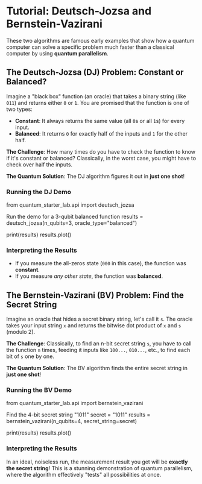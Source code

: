 # Tutorial: Deutsch-Jozsa and Bernstein-Vazirani

These two algorithms are famous early examples that show how a quantum computer can solve a specific problem much faster than a classical computer by using **quantum parallelism**.

## The Deutsch-Jozsa (DJ) Problem: Constant or Balanced?

Imagine a "black box" function (an oracle) that takes a binary string (like `011`) and returns either `0` or `1`. You are promised that the function is one of two types:
-   **Constant**: It always returns the same value (all `0`s or all `1`s) for every input.
-   **Balanced**: It returns `0` for exactly half of the inputs and `1` for the other half.

**The Challenge**: How many times do you have to check the function to know if it's constant or balanced? Classically, in the worst case, you might have to check over half the inputs.

**The Quantum Solution**: The DJ algorithm figures it out in **just one shot**!

### Running the DJ Demo

from quantum_starter_lab.api import deutsch_jozsa

Run the demo for a 3-qubit balanced function
results = deutsch_jozsa(n_qubits=3, oracle_type="balanced")

print(results)
results.plot()

### Interpreting the Results
-   If you measure the all-zeros state (`000` in this case), the function was **constant**.
-   If you measure *any other state*, the function was **balanced**.

## The Bernstein-Vazirani (BV) Problem: Find the Secret String

Imagine an oracle that hides a secret binary string, let's call it `s`. The oracle takes your input string `x` and returns the bitwise dot product of `x` and `s` (modulo 2).

**The Challenge**: Classically, to find an n-bit secret string `s`, you have to call the function `n` times, feeding it inputs like `100...`, `010...`, etc., to find each bit of `s` one by one.

**The Quantum Solution**: The BV algorithm finds the entire secret string in **just one shot**!

### Running the BV Demo

from quantum_starter_lab.api import bernstein_vazirani

Find the 4-bit secret string "1011"
secret = "1011"
results = bernstein_vazirani(n_qubits=4, secret_string=secret)

print(results)
results.plot()

### Interpreting the Results
In an ideal, noiseless run, the measurement result you get will be **exactly the secret string**! This is a stunning demonstration of quantum parallelism, where the algorithm effectively "tests" all possibilities at once.